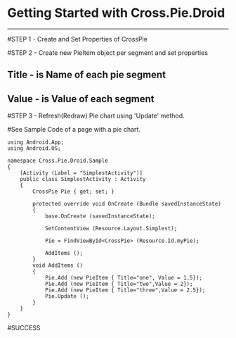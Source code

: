 # Getting Started with Cross.Pie.Droid
---

#STEP 1 - Create and Set Properties of CrossPie

#STEP 2 - Create new PieItem object per segment and set properties
## Title - is Name of each pie segment
## Value - is Value of each segment

#STEP 3 - Refresh(Redraw) Pie chart using 'Update' method.

#See Sample Code of a page with a pie chart.

    using Android.App;
    using Android.OS;

    namespace Cross.Pie.Droid.Sample
    {
        [Activity (Label = "SimplestActivity")]			
        public class SimplestActivity : Activity
        {
            CrossPie Pie { get; set; }

            protected override void OnCreate (Bundle savedInstanceState)
            {
                base.OnCreate (savedInstanceState);

                SetContentView (Resource.Layout.Simplest);

                Pie = FindViewById<CrossPie> (Resource.Id.myPie);

                AddItems ();
            }
            void AddItems ()
            {
                Pie.Add (new PieItem { Title="one", Value = 1.5});
                Pie.Add (new PieItem { Title="two",Value = 2});
                Pie.Add (new PieItem { Title="three",Value = 2.5});
                Pie.Update ();
            }
        }
    }

#SUCCESS
